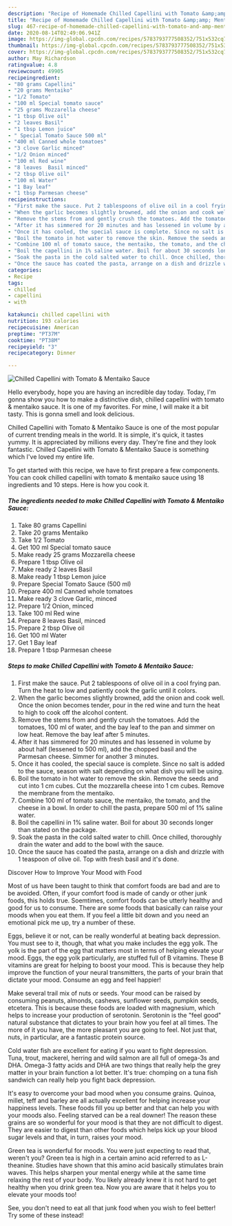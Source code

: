 ```yaml
---
description: "Recipe of Homemade Chilled Capellini with Tomato &amp;amp; Mentaiko Sauce"
title: "Recipe of Homemade Chilled Capellini with Tomato &amp;amp; Mentaiko Sauce"
slug: 467-recipe-of-homemade-chilled-capellini-with-tomato-and-amp-mentaiko-sauce
date: 2020-08-14T02:49:06.941Z
image: https://img-global.cpcdn.com/recipes/5783793777508352/751x532cq70/chilled-capellini-with-tomato-mentaiko-sauce-recipe-main-photo.jpg
thumbnail: https://img-global.cpcdn.com/recipes/5783793777508352/751x532cq70/chilled-capellini-with-tomato-mentaiko-sauce-recipe-main-photo.jpg
cover: https://img-global.cpcdn.com/recipes/5783793777508352/751x532cq70/chilled-capellini-with-tomato-mentaiko-sauce-recipe-main-photo.jpg
author: May Richardson
ratingvalue: 4.8
reviewcount: 49905
recipeingredient:
- "80 grams Capellini"
- "20 grams Mentaiko"
- "1/2 Tomato"
- "100 ml Special tomato sauce"
- "25 grams Mozzarella cheese"
- "1 tbsp Olive oil"
- "2 leaves Basil"
- "1 tbsp Lemon juice"
- " Special Tomato Sauce 500 ml"
- "400 ml Canned whole tomatoes"
- "3 clove Garlic minced"
- "1/2 Onion minced"
- "100 ml Red wine"
- "8 leaves  Basil minced"
- "2 tbsp Olive oil"
- "100 ml Water"
- "1 Bay leaf"
- "1 tbsp Parmesan cheese"
recipeinstructions:
- "First make the sauce. Put 2 tablespoons of olive oil in a cool frying pan. Turn the heat to low and patiently cook the garlic until it colors."
- "When the garlic becomes slightly browned, add the onion and cook well. Once the onion becomes tender, pour in the red wine and turn the heat to high to cook off the alcohol content."
- "Remove the stems from and gently crush the tomatoes. Add the tomatoes, 100 ml of water, and the bay leaf to the pan and simmer on low heat. Remove the bay leaf after 5 minutes."
- "After it has simmered for 20 minutes and has lessened in volume by about half (lessened to 500 ml), add the chopped basil and the Parmesan cheese. Simmer for another 3 minutes."
- "Once it has cooled, the special sauce is complete. Since no salt is added to the sauce, season with salt depending on what dish you will be using."
- "Boil the tomato in hot water to remove the skin. Remove the seeds and cut into 1 cm cubes. Cut the mozzarella cheese into 1 cm cubes. Remove the membrane from the mentaiko."
- "Combine 100 ml of tomato sauce, the mentaiko, the tomato, and the cheese in a bowl. In order to chill the pasta, prepare 500 ml of 1% saline water."
- "Boil the capellini in 1% saline water. Boil for about 30 seconds longer than stated on the package."
- "Soak the pasta in the cold salted water to chill. Once chilled, thoroughly drain the water and add to the bowl with the sauce."
- "Once the sauce has coated the pasta, arrange on a dish and drizzle with 1 teaspoon of olive oil. Top with fresh basil and it&#39;s done."
categories:
- Recipe
tags:
- chilled
- capellini
- with

katakunci: chilled capellini with 
nutrition: 193 calories
recipecuisine: American
preptime: "PT37M"
cooktime: "PT38M"
recipeyield: "3"
recipecategory: Dinner

---
```



![Chilled Capellini with Tomato &amp; Mentaiko Sauce](https://img-global.cpcdn.com/recipes/5783793777508352/751x532cq70/chilled-capellini-with-tomato-mentaiko-sauce-recipe-main-photo.jpg)

Hello everybody, hope you are having an incredible day today. Today, I'm gonna show you how to make a distinctive dish, chilled capellini with tomato &amp; mentaiko sauce. It is one of my favorites. For mine, I will make it a bit tasty. This is gonna smell and look delicious.



Chilled Capellini with Tomato &amp; Mentaiko Sauce is one of the most popular of current trending meals in the world. It is simple, it's quick, it tastes yummy. It is appreciated by millions every day. They're fine and they look fantastic. Chilled Capellini with Tomato &amp; Mentaiko Sauce is something which I've loved my entire life.


To get started with this recipe, we have to first prepare a few components. You can cook chilled capellini with tomato &amp; mentaiko sauce using 18 ingredients and 10 steps. Here is how you cook it.

<!--inarticleads1-->

##### The ingredients needed to make Chilled Capellini with Tomato &amp; Mentaiko Sauce:

1. Take 80 grams Capellini
1. Take 20 grams Mentaiko
1. Take 1/2 Tomato
1. Get 100 ml Special tomato sauce
1. Make ready 25 grams Mozzarella cheese
1. Prepare 1 tbsp Olive oil
1. Make ready 2 leaves Basil
1. Make ready 1 tbsp Lemon juice
1. Prepare  Special Tomato Sauce (500 ml)
1. Prepare 400 ml Canned whole tomatoes
1. Make ready 3 clove Garlic, minced
1. Prepare 1/2 Onion, minced
1. Take 100 ml Red wine
1. Prepare 8 leaves  Basil, minced
1. Prepare 2 tbsp Olive oil
1. Get 100 ml Water
1. Get 1 Bay leaf
1. Prepare 1 tbsp Parmesan cheese




<!--inarticleads2-->

##### Steps to make Chilled Capellini with Tomato &amp; Mentaiko Sauce:

1. First make the sauce. Put 2 tablespoons of olive oil in a cool frying pan. Turn the heat to low and patiently cook the garlic until it colors.
1. When the garlic becomes slightly browned, add the onion and cook well. Once the onion becomes tender, pour in the red wine and turn the heat to high to cook off the alcohol content.
1. Remove the stems from and gently crush the tomatoes. Add the tomatoes, 100 ml of water, and the bay leaf to the pan and simmer on low heat. Remove the bay leaf after 5 minutes.
1. After it has simmered for 20 minutes and has lessened in volume by about half (lessened to 500 ml), add the chopped basil and the Parmesan cheese. Simmer for another 3 minutes.
1. Once it has cooled, the special sauce is complete. Since no salt is added to the sauce, season with salt depending on what dish you will be using.
1. Boil the tomato in hot water to remove the skin. Remove the seeds and cut into 1 cm cubes. Cut the mozzarella cheese into 1 cm cubes. Remove the membrane from the mentaiko.
1. Combine 100 ml of tomato sauce, the mentaiko, the tomato, and the cheese in a bowl. In order to chill the pasta, prepare 500 ml of 1% saline water.
1. Boil the capellini in 1% saline water. Boil for about 30 seconds longer than stated on the package.
1. Soak the pasta in the cold salted water to chill. Once chilled, thoroughly drain the water and add to the bowl with the sauce.
1. Once the sauce has coated the pasta, arrange on a dish and drizzle with 1 teaspoon of olive oil. Top with fresh basil and it&#39;s done.




Discover How to Improve Your Mood with Food


Most of us have been taught to think that comfort foods are bad and are to be avoided. Often, if your comfort food is made of candy or other junk foods, this holds true. Soemtimes, comfort foods can be utterly healthy and good for us to consume. There are some foods that basically can raise your moods when you eat them. If you feel a little bit down and you need an emotional pick me up, try a number of these.

Eggs, believe it or not, can be really wonderful at beating back depression. You must see to it, though, that what you make includes the egg yolk. The yolk is the part of the egg that matters most in terms of helping elevate your mood. Eggs, the egg yolk particularly, are stuffed full of B vitamins. These B vitamins are great for helping to boost your mood. This is because they help improve the function of your neural transmitters, the parts of your brain that dictate your mood. Consume an egg and feel happier!

Make several trail mix of nuts or seeds. Your mood can be raised by consuming peanuts, almonds, cashews, sunflower seeds, pumpkin seeds, etcetera. This is because these foods are loaded with magnesium, which helps to increase your production of serotonin. Serotonin is the "feel good" natural substance that dictates to your brain how you feel at all times. The more of it you have, the more pleasant you are going to feel. Not just that, nuts, in particular, are a fantastic protein source.

Cold water fish are excellent for eating if you want to fight depression. Tuna, trout, mackerel, herring and wild salmon are all full of omega-3s and DHA. Omega-3 fatty acids and DHA are two things that really help the grey matter in your brain function a lot better. It's true: chomping on a tuna fish sandwich can really help you fight back depression. 

It's easy to overcome your bad mood when you consume grains. Quinoa, millet, teff and barley are all actually excellent for helping increase your happiness levels. These foods fill you up better and that can help you with your moods also. Feeling starved can be a real downer! The reason these grains are so wonderful for your mood is that they are not difficult to digest. They are easier to digest than other foods which helps kick up your blood sugar levels and that, in turn, raises your mood.

Green tea is wonderful for moods. You were just expecting to read that, weren't you? Green tea is high in a certain amino acid referred to as L-theanine. Studies have shown that this amino acid basically stimulates brain waves. This helps sharpen your mental energy while at the same time relaxing the rest of your body. You likely already knew it is not hard to get healthy when you drink green tea. Now you are aware that it helps you to elevate your moods too!

See, you don't need to eat all that junk food when you wish to feel better! Try some of these instead!

